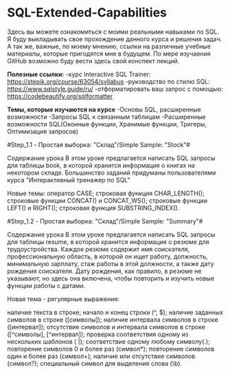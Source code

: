 # SQL-Extended-Capabilities
Здесь вы можете ознакомиться с моими реальными навыками по SQL.
Я буду выкладывать свое прохождение данного курса и решения задач. А так же, важные, по моему мнению, ссылки на различные учебные материалы, которые пригодятся мне в будущем.
По мере изучаения GitHub возможно буду вести здесь свой конспект лекций.

**Полезные ссылки:**
-курс Interactive SQL Trainer: https://stepik.org/course/63054/syllabus
-руководство по стилю SQL: https://www.sqlstyle.guide/ru/
-отформатировать ваш запрос с помощью: https://codebeautify.org/sqlformatter

**Темы, которые изучаются на курсе**
-Основы SQL, расширенные возможности
-Запросы SQL к связанным таблицам
-Расширенные возможности SQL(Оконные функции, Хранимые функции, Тригеры, Оптимизация запросов)

#Step_1.1 - Простая выборка: "Склад"/Simple Sample: "Stock"#

Содержание урока
В этом уроке предлагается написать SQL запросы для таблицы book, в которой хранится информация о книгах на некотором складе. Большинство заданий придуманы пользователями курса "Интерактивный тренажер по SQL"

Новые темы:
оператор CASE;
строковая функция CHAR_LENGTH();
строковые функции CONCAT() и CONCAT_WS();
строковые функции LEFT() и RIGHT();
строковая функция SUBSTRING_INDEX().

#Step_1.2 - Простая выборка: "Склад"/Simple Sample: "Summary"#

Содержание урока
В этом уроке предлагается написать SQL запросы для таблицы resume, в которой хранится информация о резюме для трудоустройства. Каждое резюме содержит имя соискателя, профессиональную область, в которой он ищет работу, должность, минимальную зарплату, стаж работы в этой должности, а также дату рождения соискателя. Дату рождения, как правило, в резюме не указывают, но здесь она включена, чтобы повторить и изучить новые функции работы с датами.

Новая тема - регулярные выражения:

наличие текста в строке;
начало и конец строки (^, $);
наличие заданных символов в строке ([символы]);
наличие интервала символов в строке ([интервал]);
отсутствие символов и интервала символов в строке ([^символы], [^интервал]);
проверка соответствия одному из нескольких шаблонов ( |);
соответствие одному любому символу(.);
повторение символов 0 и более раз (символ*);
повторение символов один и более раз (символ+);
наличие или отсутствие символов (символ?);
специальный символ для выделения слова (\\b).
